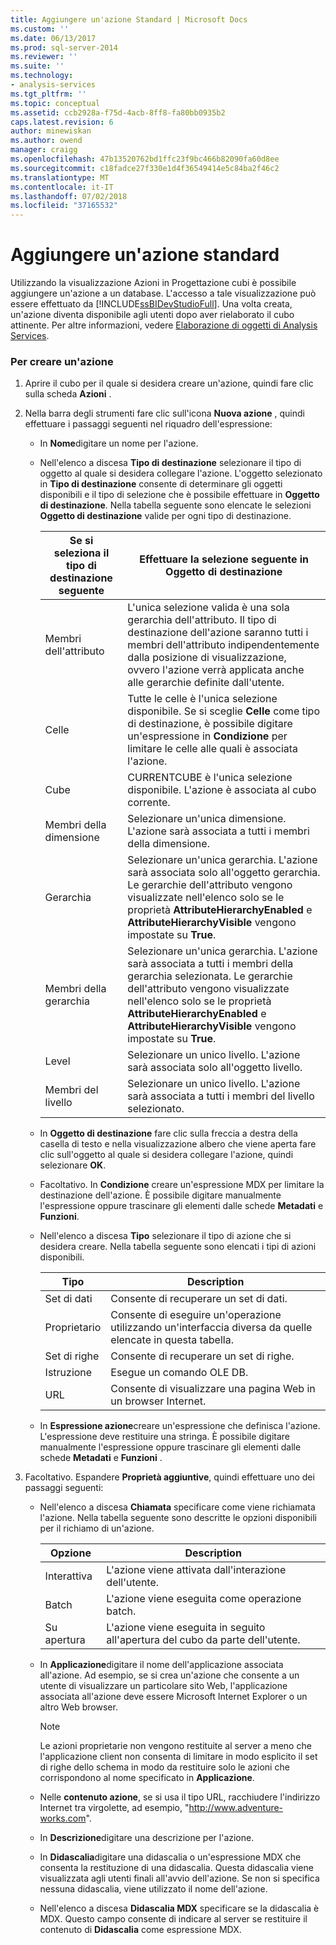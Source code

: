 ```yaml
---
title: Aggiungere un'azione Standard | Microsoft Docs
ms.custom: ''
ms.date: 06/13/2017
ms.prod: sql-server-2014
ms.reviewer: ''
ms.suite: ''
ms.technology:
- analysis-services
ms.tgt_pltfrm: ''
ms.topic: conceptual
ms.assetid: ccb2928a-f75d-4acb-8ff8-fa80bb0935b2
caps.latest.revision: 6
author: minewiskan
ms.author: owend
manager: craigg
ms.openlocfilehash: 47b13520762bd1ffc23f9bc466b82090fa60d8ee
ms.sourcegitcommit: c18fadce27f330e1d4f36549414e5c84ba2f46c2
ms.translationtype: MT
ms.contentlocale: it-IT
ms.lasthandoff: 07/02/2018
ms.locfileid: "37165532"
---
```

# <a name="add-a-standard-action"></a>Aggiungere un'azione standard
  Utilizzando la visualizzazione Azioni in Progettazione cubi è possibile aggiungere un'azione a un database. L'accesso a tale visualizzazione può essere effettuato da [!INCLUDE[ssBIDevStudioFull](../../includes/ssbidevstudiofull-md.md)]. Una volta creata, un'azione diventa disponibile agli utenti dopo aver rielaborato il cubo attinente. Per altre informazioni, vedere [Elaborazione di oggetti di Analysis Services](processing-analysis-services-objects.md).  
  
### <a name="to-create-an-action"></a>Per creare un'azione  
  
1.  Aprire il cubo per il quale si desidera creare un'azione, quindi fare clic sulla scheda **Azioni** .  
  
2.  Nella barra degli strumenti fare clic sull'icona **Nuova azione** , quindi effettuare i passaggi seguenti nel riquadro dell'espressione:  
  
    -   In **Nome**digitare un nome per l'azione.  
  
    -   Nell'elenco a discesa **Tipo di destinazione** selezionare il tipo di oggetto al quale si desidera collegare l'azione. L'oggetto selezionato in **Tipo di destinazione** consente di determinare gli oggetti disponibili e il tipo di selezione che è possibile effettuare in **Oggetto di destinazione**. Nella tabella seguente sono elencate le selezioni **Oggetto di destinazione** valide per ogni tipo di destinazione.  
  
        |Se si seleziona il tipo di destinazione seguente|Effettuare la selezione seguente in Oggetto di destinazione|  
        |---------------------------------------------|---------------------------------------------------|  
        |Membri dell'attributo|L'unica selezione valida è una sola gerarchia dell'attributo. Il tipo di destinazione dell'azione saranno tutti i membri dell'attributo indipendentemente dalla posizione di visualizzazione, ovvero l'azione verrà applicata anche alle gerarchie definite dall'utente.|  
        |Celle|Tutte le celle è l'unica selezione disponibile. Se si sceglie **Celle** come tipo di destinazione, è possibile digitare un'espressione in **Condizione** per limitare le celle alle quali è associata l'azione.|  
        |Cube|CURRENTCUBE è l'unica selezione disponibile. L'azione è associata al cubo corrente.|  
        |Membri della dimensione|Selezionare un'unica dimensione. L'azione sarà associata a tutti i membri della dimensione.|  
        |Gerarchia|Selezionare un'unica gerarchia. L'azione sarà associata solo all'oggetto gerarchia. Le gerarchie dell'attributo vengono visualizzate nell'elenco solo se le proprietà **AttributeHierarchyEnabled** e **AttributeHierarchyVisible** vengono impostate su **True**.|  
        |Membri della gerarchia|Selezionare un'unica gerarchia. L'azione sarà associata a tutti i membri della gerarchia selezionata. Le gerarchie dell'attributo vengono visualizzate nell'elenco solo se le proprietà **AttributeHierarchyEnabled** e **AttributeHierarchyVisible** vengono impostate su **True**.|  
        |Level|Selezionare un unico livello. L'azione sarà associata solo all'oggetto livello.|  
        |Membri del livello|Selezionare un unico livello. L'azione sarà associata a tutti i membri del livello selezionato.|  
  
    -   In **Oggetto di destinazione** fare clic sulla freccia a destra della casella di testo e nella visualizzazione albero che viene aperta fare clic sull'oggetto al quale si desidera collegare l'azione, quindi selezionare **OK**.  
  
    -   Facoltativo. In **Condizione** creare un'espressione MDX per limitare la destinazione dell'azione. È possibile digitare manualmente l'espressione oppure trascinare gli elementi dalle schede **Metadati** e **Funzioni**.  
  
    -   Nell'elenco a discesa **Tipo** selezionare il tipo di azione che si desidera creare. Nella tabella seguente sono elencati i tipi di azioni disponibili.  
  
        |Tipo|Description|  
        |----------|-----------------|  
        |Set di dati|Consente di recuperare un set di dati.|  
        |Proprietario|Consente di eseguire un'operazione utilizzando un'interfaccia diversa da quelle elencate in questa tabella.|  
        |Set di righe|Consente di recuperare un set di righe.|  
        |Istruzione|Esegue un comando OLE DB.|  
        |URL|Consente di visualizzare una pagina Web in un browser Internet.|  
  
    -   In **Espressione azione**creare un'espressione che definisca l'azione. L'espressione deve restituire una stringa. È possibile digitare manualmente l'espressione oppure trascinare gli elementi dalle schede **Metadati** e **Funzioni** .  
  
3.  Facoltativo. Espandere **Proprietà aggiuntive**, quindi effettuare uno dei passaggi seguenti:  
  
    -   Nell'elenco a discesa **Chiamata** specificare come viene richiamata l'azione. Nella tabella seguente sono descritte le opzioni disponibili per il richiamo di un'azione.  
  
        |Opzione|Description|  
        |------------|-----------------|  
        |Interattiva|L'azione viene attivata dall'interazione dell'utente.|  
        |Batch|L'azione viene eseguita come operazione batch.|  
        |Su apertura|L'azione viene eseguita in seguito all'apertura del cubo da parte dell'utente.|  
  
    -   In **Applicazione**digitare il nome dell'applicazione associata all'azione. Ad esempio, se si crea un'azione che consente a un utente di visualizzare un particolare sito Web, l'applicazione associata all'azione deve essere Microsoft Internet Explorer o un altro Web browser.  
  
        > [!NOTE]  
        >  Le azioni proprietarie non vengono restituite al server a meno che l'applicazione client non consenta di limitare in modo esplicito il set di righe dello schema in modo da restituire solo le azioni che corrispondono al nome specificato in **Applicazione**.  
  
    -   Nelle **contenuto azione**, se si usa il tipo URL, racchiudere l'indirizzo Internet tra virgolette, ad esempio, "http://www.adventure-works.com".  
  
    -   In **Descrizione**digitare una descrizione per l'azione.  
  
    -   In **Didascalia**digitare una didascalia o un'espressione MDX che consenta la restituzione di una didascalia. Questa didascalia viene visualizzata agli utenti finali all'avvio dell'azione. Se non si specifica nessuna didascalia, viene utilizzato il nome dell'azione.  
  
    -   Nell'elenco a discesa **Didascalia MDX** specificare se la didascalia è MDX. Questo campo consente di indicare al server se restituire il contenuto di **Didascalia** come espressione MDX.  
  
  
